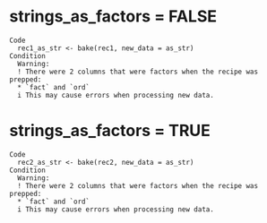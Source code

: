 # strings_as_factors = FALSE

    Code
      rec1_as_str <- bake(rec1, new_data = as_str)
    Condition
      Warning:
      ! There were 2 columns that were factors when the recipe was prepped:
      * `fact` and `ord`
      i This may cause errors when processing new data.

# strings_as_factors = TRUE

    Code
      rec2_as_str <- bake(rec2, new_data = as_str)
    Condition
      Warning:
      ! There were 2 columns that were factors when the recipe was prepped:
      * `fact` and `ord`
      i This may cause errors when processing new data.

